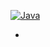 [![Java](https://img.shields.io/badge/Java-E43222??style=for-the-badge&logo=java&logoColor=FFFFFF)](https://java.com/)

- 